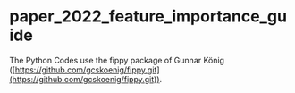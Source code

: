 # paper_2022_feature_importance_guide

The Python Codes use the fippy package of Gunnar König ([https://github.com/gcskoenig/fippy.git](https://github.com/gcskoenig/fippy.git)).
